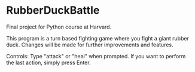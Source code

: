 # RubberDuckBattle
Final project for Python course at Harvard.

This program is a turn based fighting game where you fight a giant rubber duck.  Changes will be made for further improvements and features.

Controls:
Type "attack" or "heal" when prompted.  If you want to perform the last action, simply press Enter.
